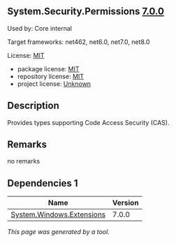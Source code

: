 System.Security.Permissions [7.0.0](https://www.nuget.org/packages/System.Security.Permissions/7.0.0)
--------------------

Used by: Core internal

Target frameworks: net462, net6.0, net7.0, net8.0

License: [MIT](../../../../licenses/mit) 

- package license: [MIT](https://licenses.nuget.org/MIT) 
- repository license: [MIT](https://github.com/dotnet/runtime) 
- project license: [Unknown](https://dot.net/) 

Description
-----------
Provides types supporting Code Access Security (CAS).

Remarks
-----------
no remarks


Dependencies 1
-----------

|Name|Version|
|----------|:----|
|[System.Windows.Extensions](../../../../packages/nuget.org/system.windows.extensions/7.0.0)|7.0.0|

*This page was generated by a tool.*